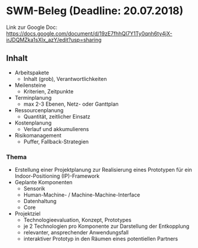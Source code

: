 # SWM-Beleg (Deadline: 20.07.2018)

Link zur Google Doc:
https://docs.google.com/document/d/19zE7fhhQI7Y1Ty0qnh6ty4jX-irJDQMZka1sXlx_azY/edit?usp=sharing

## Inhalt
* Arbeitspakete
  * Inhalt (grob), Verantwortlichkeiten
* Meilensteine
  * Kriterien, Zeitpunkte
* Terminplanung
  * max 2-3 Ebenen, Netz- oder Ganttplan
* Ressourcenplanung
  * Quantität, zeitlicher Einsatz
* Kostenplanung
  * Verlauf und akkumulierens
* Risikomanagement
  * Puffer, Fallback-Strategien

### Thema
* Erstellung einer Projektplanung zur Realisierung eines Prototypen für ein
Indoor-Positioning (IP)-Framework
* Geplante Komponenten
  * Sensorik
  * Human-Machine- / Machine-Machine-Interface
  * Datenhaltung
  * Core
* Projektziel
  * Technologieevaluation, Konzept, Prototypes
  * je 2 Technologien pro Komponente zur Darstellung der Entkopplung
  * relevanter, ansprechender Anwendungsfall
  * interaktiver Prototyp in den Räumen eines potentiellen Partners
